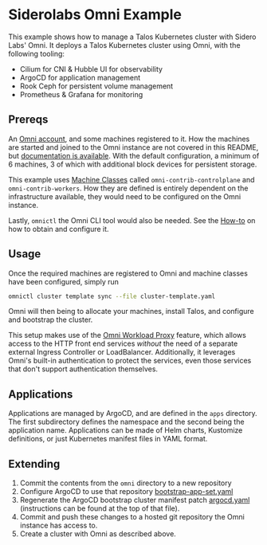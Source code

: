 # Siderolabs Omni Example

This example shows how to manage a Talos Kubernetes cluster with Sidero Labs' Omni.
It deploys a Talos Kubernetes cluster using Omni, with the following tooling:

* Cilium for CNI & Hubble UI for observability
* ArgoCD for application management
* Rook Ceph for persistent volume management
* Prometheus & Grafana for monitoring

## Prereqs

An [Omni account](https://signup.siderolabs.io/), and some machines registered to it.
How the machines are started and joined to the Omni instance are not covered in this README, but [documentation is available](https://omni.siderolabs.com/docs/tutorials/getting_started/).
With the default configuration, a minimum of 6 machines, 3 of which with additional block devices for persistent storage.

This example uses [Machine Classes](https://omni.siderolabs.com/docs/how-to-guides/how-to-create-machine-classes/) called `omni-contrib-controlplane` and `omni-contrib-workers`.
How they are defined is entirely dependent on the infrastructure available, they would need to be configured on the Omni instance.

Lastly, `omnictl` the Omni CLI tool would also be needed.
See the [How-to](https://omni.siderolabs.com/docs/how-to-guides/how-to-install-and-configure-omnictl/) on how to obtain and configure it.

## Usage

Once the required machines are registered to Omni and machine classes have been configured, simply run

```bash
omnictl cluster template sync --file cluster-template.yaml
```

Omni will then being to allocate your machines, install Talos, and configure and bootstrap the cluster.

This setup makes use of the [Omni Workload Proxy](https://omni.siderolabs.com/docs/how-to-guides/how-to-expose-http-service-from-a-cluster) feature,
which allows access to the HTTP front end services *without* the need of a separate external Ingress Controller or LoadBalancer.
Additionally, it leverages Omni's built-in authentication to protect the services, even those services that don't support authentication themselves.

## Applications

Applications are managed by ArgoCD, and are defined in the `apps` directory.
The first subdirectory defines the namespace and the second being the application name.
Applications can be made of Helm charts, Kustomize definitions, or just Kubernetes manifest files in YAML format.

## Extending

1. Commit the contents from the `omni` directory to a new repository
2. Configure ArgoCD to use that repository [bootstrap-app-set.yaml](apps/argocd/argocd/bootstrap-app-set.yaml)
3. Regenerate the ArgoCD bootstrap cluster manifest patch [argocd.yaml](infra/patches/argocd.yaml) (instructions can be found at the top of that file).
4. Commit and push these changes to a hosted git repository the Omni instance has access to.
5. Create a cluster with Omni as described above. 
